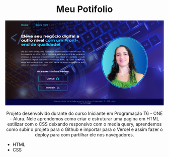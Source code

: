 
<h1 align="center">Meu Potifolio</h1>
<p align="center">
<img src="./assets/telaReadme.png" alt="Tela do meu Portifolio">
</p>
<p align="center">
Projeto desenvolvido durante do curso Iniciante em Programação T6 - ONE - Alura. Nele aprendemos como criar e estruturar uma pagina em HTML estilizar com o CSS deixando responsivo com o media query, aprendemos como subir o projeto para o Github e importar para o Vercel e assim fazer o deploy para com partilhar ele nos navegadores.
</p>
<ul>
    <li>HTML</li>
    <li>CSS</li>
</ul>